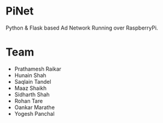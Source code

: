 PiNet
=====

Python &amp; Flask based Ad Network Running over RaspberryPi. 

Team
====
* Prathamesh Raikar 
* Hunain Shah
* Saqlain Tandel 
* Maaz Shaikh
* Sidharth Shah
* Rohan Tare
* Oankar Marathe
* Yogesh Panchal